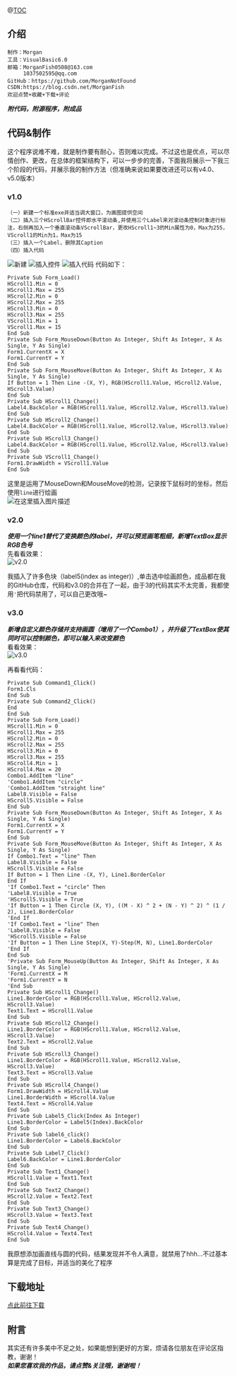 ﻿@[TOC](文章目录)
## 介绍
```
制作：Morgan   
工具：VisualBasic6.0
邮箱：MorganFish0508@163.com
     1037502595@qq.com
GitHub：https://github.com/MorganNotFound
CSDN:https://blog.csdn.net/MorganFish
欢迎点赞+收藏+下载+评论   
```
***附代码，附源程序，附成品***
## 代码&制作
这个程序说难不难，就是制作要有耐心，否则难以完成。不过这也是优点，可以尽情创作、更改，在总体的框架结构下，可以一步步的完善，下面我将展示一下我三个阶段的代码，并展示我的制作方法（但准确来说如果要改进还可以有v4.0、v5.0版本）
### v1.0 
    （一）新建一个标准exe并适当调大窗口，为画图提供空间   
    （二）插入三个HScrollBar控件即水平滚动条,并使用三个Label来对滚动条控制对象进行标注，右侧再加入一个垂直滚动条VScrollBar，更改HScroll1~3的Min属性为0，Max为255，VScroll1的Min为1，Max为15   
    （三）插入一个Label，删除其Caption   
    （四）插入代码
![新建](https://img-blog.csdnimg.cn/b343c18729f448a8b4c8dc3c782ffb5c.png?x-oss-process=image/watermark,type_d3F5LXplbmhlaQ,shadow_50,text_Q1NETiBATW9yZ2FuRmlzaA==,size_20,color_FFFFFF,t_70,g_se,x_16#pic_center)
![插入控件](https://img-blog.csdnimg.cn/771b07fe3c1e40df96ebedd3d622a797.png?x-oss-process=image/watermark,type_d3F5LXplbmhlaQ,shadow_50,text_Q1NETiBATW9yZ2FuRmlzaA==,size_20,color_FFFFFF,t_70,g_se,x_16#pic_center)
![插入代码](https://img-blog.csdnimg.cn/8714bc7ce2e443c08adc4a13e23d454b.png?x-oss-process=image/watermark,type_d3F5LXplbmhlaQ,shadow_50,text_Q1NETiBATW9yZ2FuRmlzaA==,size_20,color_FFFFFF,t_70,g_se,x_16#pic_center)
代码如下：
```
Private Sub Form_Load()
HScroll1.Min = 0
HScroll1.Max = 255
HScroll2.Min = 0
HScroll2.Max = 255
HScroll3.Min = 0
HScroll3.Max = 255
VScroll1.Min = 1
VScroll1.Max = 15
End Sub
Private Sub Form_MouseDown(Button As Integer, Shift As Integer, X As Single, Y As Single)
Form1.CurrentX = X
Form1.CurrentY = Y
End Sub
Private Sub Form_MouseMove(Button As Integer, Shift As Integer, X As Single, Y As Single)
If Button = 1 Then Line -(X, Y), RGB(HScroll1.Value, HScroll2.Value, HScroll3.Value)
End Sub
Private Sub HScroll1_Change()
Label4.BackColor = RGB(HScroll1.Value, HScroll2.Value, HScroll3.Value)
End Sub
Private Sub HScroll2_Change()
Label4.BackColor = RGB(HScroll1.Value, HScroll2.Value, HScroll3.Value)
End Sub
Private Sub HScroll3_Change()
Label4.BackColor = RGB(HScroll1.Value, HScroll2.Value, HScroll3.Value)
End Sub
Private Sub VScroll1_Change()
Form1.DrawWidth = VScroll1.Value
End Sub
```
这里是运用了MouseDown和MouseMove的检测，记录按下鼠标时的坐标，然后使用`line`进行绘画   
![在这里插入图片描述](https://img-blog.csdnimg.cn/5ca7145b41f3424bbebab927c506aa8f.png?x-oss-process=image/watermark,type_d3F5LXplbmhlaQ,shadow_50,text_Q1NETiBATW9yZ2FuRmlzaA==,size_20,color_FFFFFF,t_70,g_se,x_16#pic_center)

### v2.0
***使用一个line1替代了变换颜色的label，并可以预览画笔粗细，新增TextBox显示RGB色号***   
先看看效果：   
![v2.0](https://img-blog.csdnimg.cn/aac49aa685f9425397a545b75153ca66.png?x-oss-process=image/watermark,type_d3F5LXplbmhlaQ,shadow_50,text_Q1NETiBATW9yZ2FuRmlzaA==,size_20,color_FFFFFF,t_70,g_se,x_16#pic_center)

我插入了许多色块（label5(index as integer)）,单击选中绘画颜色，成品都在我的GitHub仓库，代码和v3.0的合并在了一起，由于3的代码其实不太完善，我都使用`'`把代码禁用了，可以自己更改哦~
### v3.0
***新增自定义颜色存储并支持画圆（增用了一个Combo1），并升级了TextBox使其同时可以控制颜色，即可以输入来改变颜色***   
看看效果：   
![v3.0](https://img-blog.csdnimg.cn/dcfa772099a34b5190625cd36cb606de.png?x-oss-process=image/watermark,type_d3F5LXplbmhlaQ,shadow_50,text_Q1NETiBATW9yZ2FuRmlzaA==,size_20,color_FFFFFF,t_70,g_se,x_16#pic_center)

再看看代码：
```
Private Sub Command1_Click()
Form1.Cls
End Sub
Private Sub Command2_Click()
End
End Sub
Private Sub Form_Load()
HScroll1.Min = 0
HScroll1.Max = 255
HScroll2.Min = 0
HScroll2.Max = 255
HScroll3.Min = 0
HScroll3.Max = 255
HScroll4.Min = 1
HScroll4.Max = 20
Combo1.AddItem "line"
'Combo1.AddItem "circle"
'Combo1.AddItem "straight line"
Label8.Visible = False
HScroll5.Visible = False
End Sub
Private Sub Form_MouseDown(Button As Integer, Shift As Integer, X As Single, Y As Single)
Form1.CurrentX = X
Form1.CurrentY = Y
End Sub
Private Sub Form_MouseMove(Button As Integer, Shift As Integer, X As Single, Y As Single)
If Combo1.Text = "line" Then
Label8.Visible = False
HScroll5.Visible = False
If Button = 1 Then Line -(X, Y), Line1.BorderColor
End If
'If Combo1.Text = "circle" Then
'Label8.Visible = True
'HScroll5.Visible = True
'If Button = 1 Then Circle (X, Y), ((M - X) ^ 2 + (N - Y) ^ 2) ^ (1 / 2), Line1.BorderColor
'End If
'If Combo1.Text = "line" Then
'Label8.Visible = False
'HScroll5.Visible = False
'If Button = 1 Then Line Step(X, Y)-Step(M, N), Line1.BorderColor
'End If
End Sub
'Private Sub Form_MouseUp(Button As Integer, Shift As Integer, X As Single, Y As Single)
'Form1.CurrentX = M
'Form1.CurrentY = N
'End Sub
Private Sub HScroll1_Change()
Line1.BorderColor = RGB(HScroll1.Value, HScroll2.Value, HScroll3.Value)
Text1.Text = HScroll1.Value
End Sub
Private Sub HScroll2_Change()
Line1.BorderColor = RGB(HScroll1.Value, HScroll2.Value, HScroll3.Value)
Text2.Text = HScroll2.Value
End Sub
Private Sub HScroll3_Change()
Line1.BorderColor = RGB(HScroll1.Value, HScroll2.Value, HScroll3.Value)
Text3.Text = HScroll3.Value
End Sub
Private Sub HScroll4_Change()
Form1.DrawWidth = HScroll4.Value
Line1.BorderWidth = HScroll4.Value
Text4.Text = HScroll4.Value
End Sub
Private Sub Label5_Click(Index As Integer)
Line1.BorderColor = Label5(Index).BackColor
End Sub
Private Sub label6_click()
Line1.BorderColor = Label6.BackColor
End Sub
Private Sub Label7_Click()
Label6.BackColor = Line1.BorderColor
End Sub
Private Sub Text1_Change()
HScroll1.Value = Text1.Text
End Sub
Private Sub Text2_Change()
HScroll2.Value = Text2.Text
End Sub
Private Sub Text3_Change()
HScroll3.Value = Text3.Text
End Sub
Private Sub Text4_Change()
HScroll4.Value = Text4.Text
End Sub
```
我原想添加画直线与圆的代码，结果发现并不令人满意，就禁用了hhh...不过基本算是完成了目标，并适当的美化了程序
## 下载地址
[点此前往下载](https://github.com/MorganNotFound/vb_paint)
## 附言
其实还有许多美中不足之处，如果能想到更好的方案，烦请各位朋友在评论区指教，谢谢！   
***如果您喜欢我的作品，请点赞&关注哦，谢谢啦！***
